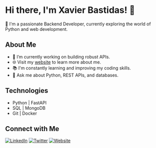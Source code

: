 # Hi there, I'm Xavier Bastidas! 👋

🌱 I'm a passionate Backend Developer, currently exploring the world of Python and web development.

## About Me

- 🔭 I’m currently working on building robust APIs.
- 🌐 Visit my [website](https://www.xavierbastidas.com) to learn more about me.
- 📚 I'm constantly learning and improving my coding skills.
- 💬 Ask me about Python, REST APIs, and databases.

## Technologies

- Python | FastAPI
- SQL | MongoDB
- Git | Docker

## Connect with Me

[![LinkedIn](https://img.shields.io/badge/LinkedIn-blue?style=flat&logo=linkedin)](https://www.linkedin.com/in/xavierbastidas)
[![Twitter](https://img.shields.io/badge/Twitter-blue?style=flat&logo=twitter)](https://twitter.com/xavierbastidas_)
[![Website](https://img.shields.io/badge/Website-blue?style=flat&logo=firefox)](https://www.xavierbastidas.com)

